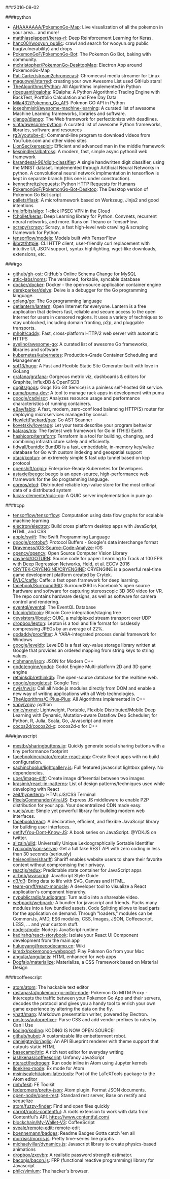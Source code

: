 ###2016-08-02

####python
* [AHAAAAAAA/PokemonGo-Map](https://github.com/AHAAAAAAA/PokemonGo-Map):  Live visualization of all the pokemon in your area... and more!
* [matthiasplappert/keras-rl](https://github.com/matthiasplappert/keras-rl): Deep Reinforcement Learning for Keras.
* [hanc00l/wooyun_public](https://github.com/hanc00l/wooyun_public):  crawl and search for wooyun.org public bug(vulnerability) and drops
* [PokemonGoF/PokemonGo-Bot](https://github.com/PokemonGoF/PokemonGo-Bot): The Pokemon Go Bot, baking with community.
* [mchristopher/PokemonGo-DesktopMap](https://github.com/mchristopher/PokemonGo-DesktopMap): Electron App around PokemonGo-Map
* [Pat-Carter/stream2chromecast](https://github.com/Pat-Carter/stream2chromecast): Chromecast media streamer for Linux
* [maguowei/starred](https://github.com/maguowei/starred): creating your own Awesome List used GitHub stars!
* [TheAlgorithms/Python](https://github.com/TheAlgorithms/Python): All Algorithms implemented in Python
* [ricequant/rqalpha](https://github.com/ricequant/rqalpha): RQalpha: A Python Algorithmic Trading Engine with BackTest, Portfolio Calculation and Free Day Data
* [Mila432/Pokemon_Go_API](https://github.com/Mila432/Pokemon_Go_API): Pokmon GO API in Python
* [josephmisiti/awesome-machine-learning](https://github.com/josephmisiti/awesome-machine-learning): A curated list of awesome Machine Learning frameworks, libraries and software.
* [django/django](https://github.com/django/django): The Web framework for perfectionists with deadlines.
* [vinta/awesome-python](https://github.com/vinta/awesome-python): A curated list of awesome Python frameworks, libraries, software and resources
* [rg3/youtube-dl](https://github.com/rg3/youtube-dl): Command-line program to download videos from YouTube.com and other video sites
* [LionSec/xerosploit](https://github.com/LionSec/xerosploit): Efficient and advanced man in the middle framework
* [kespindler/albatross](https://github.com/kespindler/albatross): A modern, fast, simple async python3 web framework
* [karandesai-96/digit-classifier](https://github.com/karandesai-96/digit-classifier): A single handwritten digit classifier, using the MNIST dataset. Implemented through Artificial Neural Networks in python. A convolutional neural network implmentation in tensorflow is kept in separate branch (this one is under construction).
* [kennethreitz/requests](https://github.com/kennethreitz/requests): Python HTTP Requests for Humans
* [PokemonGoF/PokemonGo-Bot-Desktop](https://github.com/PokemonGoF/PokemonGo-Bot-Desktop): The Desktop version of Pokemon Go Bot script
* [pallets/flask](https://github.com/pallets/flask): A microframework based on Werkzeug, Jinja2 and good intentions
* [trailofbits/algo](https://github.com/trailofbits/algo): 1-click IPSEC VPN in the Cloud
* [fchollet/keras](https://github.com/fchollet/keras): Deep Learning library for Python. Convnets, recurrent neural networks, and more. Runs on Theano or TensorFlow.
* [scrapy/scrapy](https://github.com/scrapy/scrapy): Scrapy, a fast high-level web crawling & scraping framework for Python.
* [tensorflow/models](https://github.com/tensorflow/models): Models built with TensorFlow
* [jkbrzt/httpie](https://github.com/jkbrzt/httpie): CLI HTTP client, user-friendly curl replacement with intuitive UI, JSON support, syntax highlighting, wget-like downloads, extensions, etc.

####go
* [github/gh-ost](https://github.com/github/gh-ost): GitHub's Online Schema Change for MySQL
* [attic-labs/noms](https://github.com/attic-labs/noms): The versioned, forkable, syncable database
* [docker/docker](https://github.com/docker/docker): Docker - the open-source application container engine
* [derekparker/delve](https://github.com/derekparker/delve): Delve is a debugger for the Go programming language.
* [golang/go](https://github.com/golang/go): The Go programming language
* [getlantern/lantern](https://github.com/getlantern/lantern):  Open Internet for everyone. Lantern is a free application that delivers fast, reliable and secure access to the open Internet for users in censored regions. It uses a variety of techniques to stay unblocked, including domain fronting, p2p, and pluggable transports.
* [mholt/caddy](https://github.com/mholt/caddy): Fast, cross-platform HTTP/2 web server with automatic HTTPS
* [avelino/awesome-go](https://github.com/avelino/awesome-go): A curated list of awesome Go frameworks, libraries and software
* [kubernetes/kubernetes](https://github.com/kubernetes/kubernetes): Production-Grade Container Scheduling and Management
* [spf13/hugo](https://github.com/spf13/hugo): A Fast and Flexible Static Site Generator built with love in GoLang
* [grafana/grafana](https://github.com/grafana/grafana): Gorgeous metric viz, dashboards & editors for Graphite, InfluxDB & OpenTSDB
* [gogits/gogs](https://github.com/gogits/gogs): Gogs (Go Git Service) is a painless self-hosted Git service.
* [puma/puma-dev](https://github.com/puma/puma-dev): A tool to manage rack apps in development with puma
* [google/cadvisor](https://github.com/google/cadvisor): Analyzes resource usage and performance characteristics of running containers.
* [eBay/fabio](https://github.com/eBay/fabio): A fast, modern, zero-conf load balancing HTTP(S) router for deploying microservices managed by consul.
* [HewlettPackard/gas](https://github.com/HewlettPackard/gas): Go AST Scanner
* [kovetskiy/loverage](https://github.com/kovetskiy/loverage): Let your tests describe your program behavior
* [kataras/iris](https://github.com/kataras/iris): The fastest web framework for Go in (THIS) Earth.
* [hashicorp/terraform](https://github.com/hashicorp/terraform): Terraform is a tool for building, changing, and combining infrastructure safely and efficiently.
* [tidwall/buntdb](https://github.com/tidwall/buntdb): BuntDB is a fast, embeddable, in-memory key/value database for Go with custom indexing and geospatial support
* [xtaci/kcptun](https://github.com/xtaci/kcptun): an extremely simple & fast udp tunnel based on kcp protocol
* [openshift/origin](https://github.com/openshift/origin): Enterprise-Ready Kubernetes for Developers
* [astaxie/beego](https://github.com/astaxie/beego): beego is an open-source, high-performance web framework for the Go programming language.
* [coreos/etcd](https://github.com/coreos/etcd): Distributed reliable key-value store for the most critical data of a distributed system
* [lucas-clemente/quic-go](https://github.com/lucas-clemente/quic-go): A QUIC server implementation in pure go

####cpp
* [tensorflow/tensorflow](https://github.com/tensorflow/tensorflow): Computation using data flow graphs for scalable machine learning
* [electron/electron](https://github.com/electron/electron): Build cross platform desktop apps with JavaScript, HTML, and CSS
* [apple/swift](https://github.com/apple/swift): The Swift Programming Language
* [google/protobuf](https://github.com/google/protobuf): Protocol Buffers - Google's data interchange format
* [Draveness/iOS-Source-Code-Analyze](https://github.com/Draveness/iOS-Source-Code-Analyze):  iOS 
* [opencv/opencv](https://github.com/opencv/opencv): Open Source Computer Vision Library
* [davheld/GOTURN](https://github.com/davheld/GOTURN): Source code for paper: Learning to Track at 100 FPS with Deep Regression Networks, Held, et al. ECCV 2016
* [CRYTEK-CRYENGINE/CRYENGINE](https://github.com/CRYTEK-CRYENGINE/CRYENGINE): CRYENGINE is a powerful real-time game development platform created by Crytek.
* [BVLC/caffe](https://github.com/BVLC/caffe): Caffe: a fast open framework for deep learning.
* [facebook/Surround360](https://github.com/facebook/Surround360): Surround360 is Facebook's open source hardware and software for capturing stereoscopic 3D 360 video for VR. The repo contains hardware designs, as well as software for camera control and rendering.
* [eventql/eventql](https://github.com/eventql/eventql): The EventQL Database
* [bitcoin/bitcoin](https://github.com/bitcoin/bitcoin): Bitcoin Core integration/staging tree
* [devsisters/libquic](https://github.com/devsisters/libquic): QUIC, a multiplexed stream transport over UDP
* [dropbox/lepton](https://github.com/dropbox/lepton): Lepton is a tool and file format for losslessly compressing JPEGs by an average of 22%.
* [godaddy/procfilter](https://github.com/godaddy/procfilter): A YARA-integrated process denial framework for Windows
* [google/leveldb](https://github.com/google/leveldb): LevelDB is a fast key-value storage library written at Google that provides an ordered mapping from string keys to string values.
* [nlohmann/json](https://github.com/nlohmann/json): JSON for Modern C++
* [godotengine/godot](https://github.com/godotengine/godot): Godot Engine  Multi-platform 2D and 3D game engine
* [rethinkdb/rethinkdb](https://github.com/rethinkdb/rethinkdb): The open-source database for the realtime web.
* [google/googletest](https://github.com/google/googletest): Google Test
* [nwjs/nw.js](https://github.com/nwjs/nw.js): Call all Node.js modules directly from DOM and enable a new way of writing applications with all Web technologies.
* [TheAlgorithms/C-Plus-Plus](https://github.com/TheAlgorithms/C-Plus-Plus): All Algorithms implemented in C++
* [vnpy/vnpy](https://github.com/vnpy/vnpy): python
* [dmlc/mxnet](https://github.com/dmlc/mxnet): Lightweight, Portable, Flexible Distributed/Mobile Deep Learning with Dynamic, Mutation-aware Dataflow Dep Scheduler; for Python, R, Julia, Scala, Go, Javascript and more
* [cocos2d/cocos2d-x](https://github.com/cocos2d/cocos2d-x): cocos2d-x for C++

####javascript
* [mxstbr/sharingbuttons.io](https://github.com/mxstbr/sharingbuttons.io): Quickly generate social sharing buttons with a tiny performance footprint
* [facebookincubator/create-react-app](https://github.com/facebookincubator/create-react-app): Create React apps with no build configuration.
* [sachinchoolur/lightgallery.js](https://github.com/sachinchoolur/lightgallery.js): Full featured javascript lightbox gallery. No dependencies.
* [uber/image-diff](https://github.com/uber/image-diff): Create image differential between two images
* [krasimir/react-in-patterns](https://github.com/krasimir/react-in-patterns):  List of design patterns/techniques used while developing with React
* [zeit/hyperterm](https://github.com/zeit/hyperterm): HTML/JS/CSS Terminal
* [PixelsCommander/ViralJS](https://github.com/PixelsCommander/ViralJS): Express.JS middleware to enable P2P distribution for your app. Your decentralized CDN made easy.
* [vuejs/vue](https://github.com/vuejs/vue): Simple yet powerful library for building modern web interfaces.
* [facebook/react](https://github.com/facebook/react): A declarative, efficient, and flexible JavaScript library for building user interfaces.
* [getify/You-Dont-Know-JS](https://github.com/getify/You-Dont-Know-JS): A book series on JavaScript. @YDKJS on twitter.
* [alizain/ulid](https://github.com/alizain/ulid): Universally Unique Lexicographically Sortable Identifier
* [typicode/json-server](https://github.com/typicode/json-server): Get a full fake REST API with zero coding in less than 30 seconds (seriously)
* [heiseonline/shariff](https://github.com/heiseonline/shariff): Shariff enables website users to share their favorite content without compromising their privacy.
* [reactjs/redux](https://github.com/reactjs/redux): Predictable state container for JavaScript apps
* [airbnb/javascript](https://github.com/airbnb/javascript): JavaScript Style Guide
* [d3/d3](https://github.com/d3/d3): Bring data to life with SVG, Canvas and HTML. 
* [team-gryff/react-monocle](https://github.com/team-gryff/react-monocle): A developer tool to visualize a React application's component hierarchy.
* [nypublicradio/audiogram](https://github.com/nypublicradio/audiogram): Turn audio into a shareable video.
* [webpack/webpack](https://github.com/webpack/webpack): A bundler for javascript and friends. Packs many modules into a few bundled assets. Code Splitting allows to load parts for the application on demand. Through "loaders," modules can be CommonJs, AMD, ES6 modules, CSS, Images, JSON, Coffeescript, LESS, ... and your custom stuff.
* [nodejs/node](https://github.com/nodejs/node): Node.js JavaScript runtime 
* [kadirahq/react-storybook](https://github.com/kadirahq/react-storybook): Isolate your React UI Component development from the main app
* [huluoyang/freecodecamp.cn](https://github.com/huluoyang/freecodecamp.cn): Wiki
* [iam4x/pokemongo-webspoof](https://github.com/iam4x/pokemongo-webspoof):  Play Pokmon Go from your Mac
* [angular/angular.js](https://github.com/angular/angular.js): HTML enhanced for web apps
* [Dogfalo/materialize](https://github.com/Dogfalo/materialize): Materialize, a CSS Framework based on Material Design

####coffeescript
* [atom/atom](https://github.com/atom/atom): The hackable text editor
* [rastapasta/pokemon-go-mitm-node](https://github.com/rastapasta/pokemon-go-mitm-node):  Pokemon Go MITM Proxy - Intercepts the traffic between your Pokemon Go App and their servers, decodes the protocol and gives you a handy tool to enrich your own game experience by altering the data on the fly.
* [yhatt/marp](https://github.com/yhatt/marp): Markdown presentation writer, powered by Electron.
* [postcss/autoprefixer](https://github.com/postcss/autoprefixer): Parse CSS and add vendor prefixes to rules by Can I Use
* [koding/koding](https://github.com/koding/koding): KODING IS NOW OPEN SOURCE!
* [github/hubot](https://github.com/github/hubot): A customizable life embetterment robot.
* [danielgtaylor/aglio](https://github.com/danielgtaylor/aglio): An API Blueprint renderer with theme support that outputs static HTML
* [basecamp/trix](https://github.com/basecamp/trix): A rich text editor for everyday writing
* [jashkenas/coffeescript](https://github.com/jashkenas/coffeescript): Unfancy JavaScript
* [nteract/hydrogen](https://github.com/nteract/hydrogen):  Run code inline in Atom using Jupyter kernels
* [lloeki/ex-mode](https://github.com/lloeki/ex-mode): Ex mode for Atom
* [msiniscalchi/atom-latextools](https://github.com/msiniscalchi/atom-latextools): Port of the LaTeXTools package to the Atom editor
* [rinh/fekit](https://github.com/rinh/fekit): FE Toolkit
* [federomero/pretty-json](https://github.com/federomero/pretty-json): Atom plugin. Format JSON documents.
* [open-node/open-rest](https://github.com/open-node/open-rest): Standard rest server, Base on restify and sequelize
* [atom/fuzzy-finder](https://github.com/atom/fuzzy-finder): Find and open files quickly
* [carrot/roots-contentful](https://github.com/carrot/roots-contentful): A roots extension to work with data from Contentful's API. https://www.contentful.com/
* [blockchain/My-Wallet-V3](https://github.com/blockchain/My-Wallet-V3): CoffeeScript
* [sveale/remote-edit](https://github.com/sveale/remote-edit): remote-edit
* [boennemann/badges](https://github.com/boennemann/badges):  Readme Badges  Gotta catch 'em all
* [morrisjs/morris.js](https://github.com/morrisjs/morris.js): Pretty time-series line graphs
* [michaelvillar/dynamics.js](https://github.com/michaelvillar/dynamics.js): Javascript library to create physics-based animations
* [dropbox/zxcvbn](https://github.com/dropbox/zxcvbn): A realistic password strength estimator.
* [baconjs/bacon.js](https://github.com/baconjs/bacon.js): FRP (functional reactive programming) library for Javascript
* [philc/vimium](https://github.com/philc/vimium): The hacker's browser.

